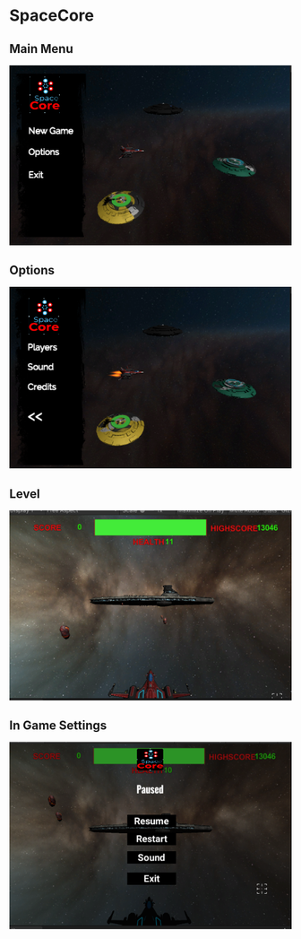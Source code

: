 # SpaceCore

## Main Menu
![Image](Images/MainMenu.PNG)

## Options
![Image](Images/Options.PNG)

 ## Level 
![Image](Images/Level1.PNG)

## In Game Settings
![Image](Images/InGameSettings.PNG) 
